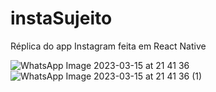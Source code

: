 # instaSujeito
Réplica do app Instagram feita em React Native

![WhatsApp Image 2023-03-15 at 21 41 36](https://user-images.githubusercontent.com/62958588/225480047-1c43b2ee-4fa2-43ee-90fb-a44ae9d29771.jpeg)
![WhatsApp Image 2023-03-15 at 21 41 36 (1)](https://user-images.githubusercontent.com/62958588/225480049-2c4b4b1a-9f9f-43c3-ab03-6f5671a42271.jpeg)
